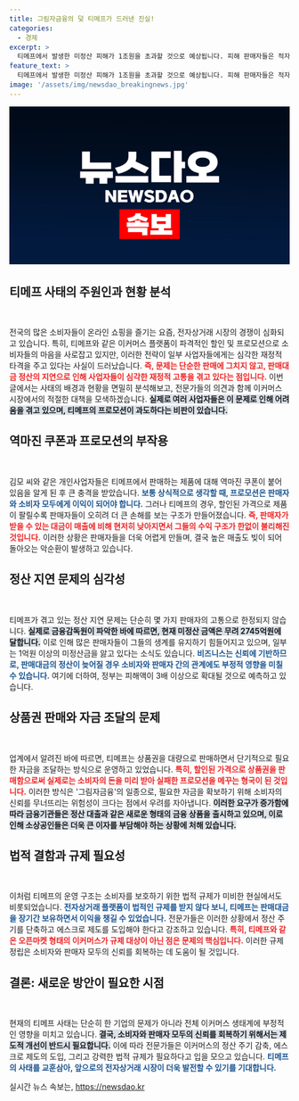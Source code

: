 ```yaml
---
title: 그림자금융의 덫 티메프가 드러낸 진실!
categories:
  - 경제
excerpt: >
  티메프에서 발생한 미정산 피해가 1조원을 초과할 것으로 예상됩니다. 피해 판매자들은 적자 구조 속에서 정산 지연을 겪으며 고통받고 있으며, 운영 자금 부족으로 인한 비판이 이어지고 있습니다. 전문가들은 이커머스 플랫폼의 정산 주기 단축과 에스크로 제도 도입의 필요성을 강조하고 있습니다.
feature_text: >
  티메프에서 발생한 미정산 피해가 1조원을 초과할 것으로 예상됩니다. 피해 판매자들은 적자 구조 속에서 정산 지연을 겪으며 고통받고 있으며, 운영 자금 부족으로 인한 비판이 이어지고 있습니다. 전문가들은 이커머스 플랫폼의 정산 주기 단축과 에스크로 제도 도입의 필요성을 강조하고 있습니다.
image: '/assets/img/newsdao_breakingnews.jpg'
---
```


<p><img src="/assets/img/newsdao_breakingnews.jpg" alt="flaretime 속보" /></p>

<h2 data-ke-size="size26">티메프 사태의 주원인과 현황 분석</h2>

<p data-ke-size="size16">&nbsp;</p>

<p>전국의 많은 소비자들이 온라인 쇼핑을 즐기는 요즘, 전자상거래 시장의 경쟁이 심화되고 있습니다. 특히, 티메프와 같은 이커머스 플랫폼이 파격적인 할인 및 프로모션으로 소비자들의 마음을 사로잡고 있지만, 이러한 전략이 일부 사업자들에게는 심각한 재정적 타격을 주고 있다는 사실이 드러났습니다. <b><span style="color: #ee2323;">즉, 문제는 단순한 판매에 그치지 않고, 판매대금 정산의 지연으로 인해 사업자들이 심각한 재정적 고통을 겪고 있다는 점입니다.</span></b> 이번 글에서는 사태의 배경과 현황을 면밀히 분석해보고, 전문가들의 의견과 함께 이커머스 시장에서의 적절한 대책을 모색하겠습니다. <b><span style="background-color: #21538527;">실제로 여러 사업자들은 이 문제로 인해 어려움을 겪고 있으며, 티메프의 프로모션이 과도하다는 비판이 있습니다.</span></b></p>

<h2 data-ke-size="size26">역마진 쿠폰과 프로모션의 부작용</h2>

<p data-ke-size="size16">&nbsp;</p>

<p>김모 씨와 같은 개인사업자들은 티메프에서 판매하는 제품에 대해 역마진 쿠폰이 붙어 있음을 알게 된 후 큰 충격을 받았습니다. <b><span style="color: #1a5490;">보통 상식적으로 생각할 때, 프로모션은 판매자와 소비자 모두에게 이익이 되어야 합니다.</span></b> 그러나 티메프의 경우, 할인된 가격으로 제품이 팔릴수록 판매자들이 오히려 더 큰 손해를 보는 구조가 만들어졌습니다. <b><span style="color: #ee2323;">즉, 판매자가 받을 수 있는 대금이 매출에 비해 현저히 낮아지면서 그들의 수익 구조가 한없이 불리해진 것입니다.</span></b> 이러한 상황은 판매자들을 더욱 어렵게 만들며, 결국 높은 매출도 빚이 되어 돌아오는 악순환이 발생하고 있습니다. </p>

<h2 data-ke-size="size26">정산 지연 문제의 심각성</h2>

<p data-ke-size="size16">&nbsp;</p>

<p>티메프가 겪고 있는 정산 지연 문제는 단순히 몇 가지 판매자의 고통으로 한정되지 않습니다. <b><span style="background-color: #21538527;">실제로 금융감독원이 파악한 바에 따르면, 현재 미정산 금액은 무려 2745억원에 달합니다.</span></b> 이로 인해 많은 판매자들이 그들의 생계를 유지하기 힘들어지고 있으며, 일부는 1억원 이상의 미정산금을 앓고 있다는 소식도 있습니다. <b><span style="color: #1a5490;">비즈니스는 신뢰에 기반하므로, 판매대금의 정산이 늦어질 경우 소비자와 판매자 간의 관계에도 부정적 영향을 미칠 수 있습니다.</span></b> 여기에 더하여, 정부는 피해액이 3배 이상으로 확대될 것으로 예측하고 있습니다. </p>

<h2 data-ke-size="size26">상품권 판매와 자금 조달의 문제</h2>

<p data-ke-size="size16">&nbsp;</p>

<p>업계에서 알려진 바에 따르면, 티메프는 상품권을 대량으로 판매하면서 단기적으로 필요한 자금을 조달하는 방식으로 운영하고 있었습니다. <b><span style="color: #ee2323;">특히, 할인된 가격으로 상품권을 판매함으로써 실제로는 소비자의 돈을 미리 받아 실패한 프로모션을 메꾸는 형국이 된 것입니다.</span></b> 이러한 방식은 '그림자금융'의 일종으로, 필요한 자금을 확보하기 위해 소비자의 신뢰를 무너뜨리는 위험성이 크다는 점에서 우려를 자아냅니다. <b><span style="background-color: #21538527;">이러한 요구가 증가함에 따라 금융기관들은 정산 대출과 같은 새로운 형태의 금융 상품을 출시하고 있으며, 이로 인해 소상공인들은 더욱 큰 이자를 부담해야 하는 상황에 처해 있습니다.</span></b></p>

<h2 data-ke-size="size26">법적 결함과 규제 필요성</h2>

<p data-ke-size="size16">&nbsp;</p>

<p>이처럼 티메프의 운영 구조는 소비자를 보호하기 위한 법적 규제가 미비한 현실에서도 비롯되었습니다. <b><span style="color: #1a5490;">전자상거래 플랫폼이 법적인 규제를 받지 않다 보니, 티메프는 판매대금을 장기간 보유하면서 이익을 챙길 수 있었습니다.</span></b> 전문가들은 이러한 상황에서 정산 주기를 단축하고 에스크로 제도를 도입해야 한다고 강조하고 있습니다. <b><span style="color: #ee2323;">특히, 티메프와 같은 오픈마켓 형태의 이커머스가 규제 대상이 아닌 점은 문제의 핵심입니다.</span></b> 이러한 규제 정립은 소비자와 판매자 모두의 신뢰를 회복하는 데 도움이 될 것입니다.</p>

<h2 data-ke-size="size26">결론: 새로운 방안이 필요한 시점</h2>

<p data-ke-size="size16">&nbsp;</p>

<p>현재의 티메프 사태는 단순히 한 기업의 문제가 아니라 전체 이커머스 생태계에 부정적인 영향을 미치고 있습니다. <b><span style="background-color: #21538527;">결국, 소비자와 판매자 모두의 신뢰를 회복하기 위해서는 제도적 개선이 반드시 필요합니다.</span></b> 이에 따라 전문가들은 이커머스의 정산 주기 감축, 에스크로 제도의 도입, 그리고 강력한 법적 규제가 필요하다고 입을 모으고 있습니다. <b><span style="color: #1a5490;">티메프의 사태를 교훈삼아, 앞으로의 전자상거래 시장이 더욱 발전할 수 있기를 기대합니다.</span></b></p>
실시간 뉴스 속보는, <a href="https://newsdao.kr" rel="dofollow">https://newsdao.kr</a>


